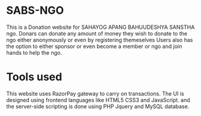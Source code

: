 # SABS-NGO
This is a Donation website for SAHAYOG APANG BAHUUDESHYA SANSTHA ngo. Donars can donate any amount of money they wish to donate to the ngo either anonymously or even by registering themeselves
Users also has the option to either sponsor or even become a member or ngo and join hands to help the ngo.

# Tools used
This website uses RazorPay gateway to carry on transactions. The UI is designed using frontend languages like HTML5 CSS3 and JavaScript. 
and the server-side scripting is done using PHP Jquery and MySQL database.
